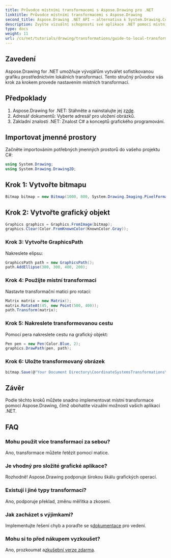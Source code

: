 ```yaml
---
title: Průvodce místními transformacemi s Aspose.Drawing pro .NET
linktitle: Průvodce místními transformacemi s Aspose.Drawing
second_title: Aspose.Drawing .NET API – alternativa k System.Drawing.Common
description: Zvyšte vizuální schopnosti své aplikace .NET pomocí místních transformací pomocí Aspose.Drawing. Tento komplexní výukový program vás provede procesem vytváření úžasné grafiky pomocí transformačních matic.
type: docs
weight: 11
url: /cs/net/tutorials/drawing/transformations/guide-to-local-transformation/
---
```

## Zavedení

Aspose.Drawing for .NET umožňuje vývojářům vytvářet sofistikovanou grafiku prostřednictvím lokálních transformací. Tento stručný průvodce vás krok za krokem provede nastavením místních transformací.

## Předpoklady

1. Aspose.Drawing for .NET: Stáhněte a nainstalujte jej z[zde](https://releases.aspose.com/drawing/net/).
2. Adresář dokumentů: Vyberte adresář pro uložení obrázků.
3. Základní znalosti .NET: Znalost C# a konceptů grafického programování.

## Importovat jmenné prostory

Začněte importováním potřebných jmenných prostorů do vašeho projektu C#:

```csharp
using System.Drawing;
using System.Drawing.Drawing2D;
```

## Krok 1: Vytvořte bitmapu

```csharp
Bitmap bitmap = new Bitmap(1000, 800, System.Drawing.Imaging.PixelFormat.Format32bppPArgb);
```

## Krok 2: Vytvořte grafický objekt

```csharp
Graphics graphics = Graphics.FromImage(bitmap);
graphics.Clear(Color.FromKnownColor(KnownColor.Gray));
```

### Krok 3: Vytvořte GraphicsPath

Nakreslete elipsu:

```csharp
GraphicsPath path = new GraphicsPath();
path.AddEllipse(300, 300, 400, 200);
```

### Krok 4: Použijte místní transformaci

Nastavte transformační matici pro rotaci:

```csharp
Matrix matrix = new Matrix();
matrix.RotateAt(45, new Point(500, 400));
path.Transform(matrix);
```

### Krok 5: Nakreslete transformovanou cestu

Pomocí pera nakreslete cestu na grafický objekt:

```csharp
Pen pen = new Pen(Color.Blue, 2);
graphics.DrawPath(pen, path);
```

### Krok 6: Uložte transformovaný obrázek

```csharp
bitmap.Save(@"Your Document Directory\CoordinateSystemsTransformations\LocalTransformation_out.png");
```

## Závěr

Podle těchto kroků můžete snadno implementovat místní transformace pomocí Aspose.Drawing, čímž obohatíte vizuální možnosti vašich aplikací .NET.

## FAQ

### Mohu použít více transformací za sebou?  
Ano, transformace můžete řetězit pomocí matice.

### Je vhodný pro složité grafické aplikace?  
Rozhodně! Aspose.Drawing podporuje širokou škálu grafických operací.

### Existují i jiné typy transformací?  
Ano, podporuje překlad, změnu měřítka a zkosení.

### Jak zacházet s výjimkami?  
 Implementujte řešení chyb a poraďte se s[dokumentace](https://reference.aspose.com/drawing/net/) pro vedení.

### Mohu si to před nákupem vyzkoušet?  
 Ano, prozkoumat a[zkušební verze zdarma](https://releases.aspose.com/).
